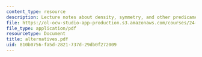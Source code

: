 ```yaml
---
content_type: resource
description: Lecture notes about density, symmetry, and other predicaments.
file: https://ol-ocw-studio-app-production.s3.amazonaws.com/courses/24-954-pragmatics-in-linguistic-theory-fall-2006/810b0756fa5d2821737d29db0f272009_alternatives.pdf
file_type: application/pdf
resourcetype: Document
title: alternatives.pdf
uid: 810b0756-fa5d-2821-737d-29db0f272009
---
```

